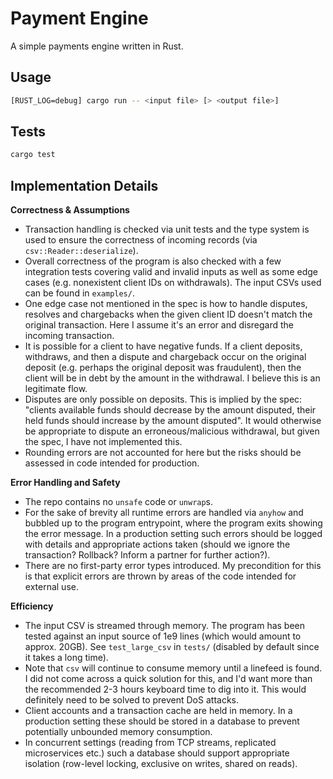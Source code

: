 # Payment Engine

A simple payments engine written in Rust.

## Usage

```sh
[RUST_LOG=debug] cargo run -- <input file> [> <output file>]
```

## Tests

```sh
cargo test
```

## Implementation Details

**Correctness & Assumptions**

- Transaction handling is checked via unit tests and the type system is used to
  ensure the correctness of incoming records (via `csv::Reader::deserialize`).
- Overall correctness of the program is also checked with a few integration
  tests covering valid and invalid inputs as well as some edge cases (e.g.
  nonexistent client IDs on withdrawals). The input CSVs used can be found in
  `examples/`.
- One edge case not mentioned in the spec is how to handle disputes, resolves
  and chargebacks when the given client ID doesn't match the original
  transaction. Here I assume it's an error and disregard the incoming
  transaction.
- It is possible for a client to have negative funds. If a client deposits,
  withdraws, and then a dispute and chargeback occur on the original deposit
  (e.g. perhaps the original deposit was fraudulent), then the client will be in
  debt by the amount in the withdrawal. I believe this is an legitimate flow.
- Disputes are only possible on deposits. This is implied by the spec: "clients
  available funds should decrease by the amount disputed, their held funds
  should increase by the amount disputed". It would otherwise be appropriate to
  dispute an erroneous/malicious withdrawal, but given the spec, I have not
  implemented this.
- Rounding errors are not accounted for here but the risks should be assessed in
  code intended for production.

**Error Handling and Safety**

- The repo contains no `unsafe` code or `unwrap`s.
- For the sake of brevity all runtime errors are handled via `anyhow` and
  bubbled up to the program entrypoint, where the program exits showing the
  error message. In a production setting such errors should be logged with
  details and appropriate actions taken (should we ignore the transaction?
  Rollback? Inform a partner for further action?).
- There are no first-party error types introduced. My precondition for this is
  that explicit errors are thrown by areas of the code intended for external
  use.

**Efficiency**

- The input CSV is streamed through memory. The program has been tested against
  an input source of 1e9 lines (which would amount to approx. 20GB). See
  `test_large_csv` in `tests/` (disabled by default since it takes a long time).
- Note that `csv` will continue to consume memory until a linefeed is found. I
  did not come across a quick solution for this, and I'd want more than the
  recommended 2-3 hours keyboard time to dig into it. This would definitely need
  to be solved to prevent DoS attacks.
- Client accounts and a transaction cache are held in memory. In a production
  setting these should be stored in a database to prevent potentially unbounded
  memory consumption.
- In concurrent settings (reading from TCP streams, replicated microservices
  etc.) such a database should support appropriate isolation (row-level locking,
  exclusive on writes, shared on reads).
